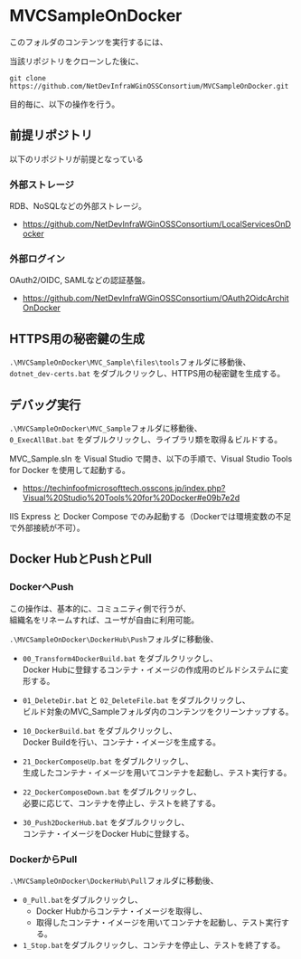 # MVCSampleOnDocker
このフォルダのコンテンツを実行するには、

当該リポジトリをクローンした後に、
```
git clone https://github.com/NetDevInfraWGinOSSConsortium/MVCSampleOnDocker.git
```
目的毎に、以下の操作を行う。

## 前提リポジトリ
以下のリポジトリが前提となっている

### 外部ストレージ
RDB、NoSQLなどの外部ストレージ。

- https://github.com/NetDevInfraWGinOSSConsortium/LocalServicesOnDocker

### 外部ログイン
OAuth2/OIDC, SAMLなどの認証基盤。

- https://github.com/NetDevInfraWGinOSSConsortium/OAuth2OidcArchitOnDocker

## HTTPS用の秘密鍵の生成
`.\MVCSampleOnDocker\MVC_Sample\files\tools`フォルダに移動後、  
`dotnet_dev-certs.bat` をダブルクリックし、HTTPS用の秘密鍵を生成する。

## デバッグ実行
`.\MVCSampleOnDocker\MVC_Sample`フォルダに移動後、  
`0_ExecAllBat.bat` をダブルクリックし、ライブラリ類を取得＆ビルドする。

MVC_Sample.sln を Visual Studio で開き、以下の手順で、Visual Studio Tools for Docker を使用して起動する。  

- https://techinfoofmicrosofttech.osscons.jp/index.php?Visual%20Studio%20Tools%20for%20Docker#e09b7e2d

IIS Express と Docker Compose でのみ起動する（Dockerでは環境変数の不足で外部接続が不可）。

## Docker HubとPushとPull

### DockerへPush
この操作は、基本的に、コミュニティ側で行うが、  
組織名をリネームすれば、ユーザが自由に利用可能。

`.\MVCSampleOnDocker\DockerHub\Push`フォルダに移動後、  

- `00_Transform4DockerBuild.bat` をダブルクリックし、  
Docker Hubに登録するコンテナ・イメージの作成用のビルドシステムに変形する。

- `01_DeleteDir.bat` と `02_DeleteFile.bat` をダブルクリックし、  
ビルド対象のMVC_Sampleフォルダ内のコンテンツをクリーンナップする。

- `10_DockerBuild.bat` をダブルクリックし、  
Docker Buildを行い、コンテナ・イメージを生成する。

- `21_DockerComposeUp.bat` をダブルクリックし、  
生成したコンテナ・イメージを用いてコンテナを起動し、テスト実行する。

- `22_DockerComposeDown.bat` をダブルクリックし、  
必要に応じて、コンテナを停止し、テストを終了する。

- `30_Push2DockerHub.bat` をダブルクリックし、  
コンテナ・イメージをDocker Hubに登録する。

### DockerからPull
`.\MVCSampleOnDocker\DockerHub\Pull`フォルダに移動後、  
- `0_Pull.bat`をダブルクリックし、
  - Docker Hubからコンテナ・イメージを取得し、
  - 取得したコンテナ・イメージを用いてコンテナを起動し、テスト実行する。
- `1_Stop.bat`をダブルクリックし、コンテナを停止し、テストを終了する。
